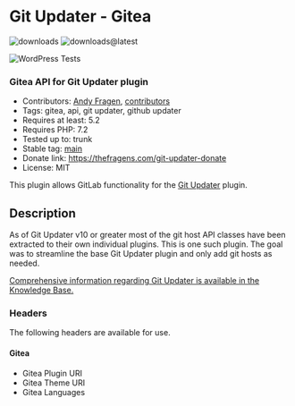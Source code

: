 # Git Updater - Gitea

![downloads](https://img.shields.io/github/downloads/afragen/git-updater-gitea/total) ![downloads@latest](https://img.shields.io/github/downloads/afragen/git-updater-gitea/latest/total)

![WordPress Tests](https://github.com/afragen/git-updater-gitea/workflows/WordPress%20Tests/badge.svg)

### Gitea API for Git Updater plugin

* Contributors: [Andy Fragen](https://github.com/afragen), [contributors](https://github.com/afragen/git-updater-gitea/graphs/contributors)
* Tags: gitea, api, git updater, github updater
* Requires at least: 5.2
* Requires PHP: 7.2
* Tested up to: trunk
* Stable tag: [main](https://github.com/afragen/git-updater-gitea/releases/latest)
* Donate link: <https://thefragens.com/git-updater-donate>
* License: MIT

This plugin allows GitLab functionality for the [Git Updater](https://github.com/afragen/git-updater) plugin.

## Description

As of Git Updater v10 or greater most of the git host API classes have been extracted to their own individual plugins. This is one such plugin. The goal was to streamline the base Git Updater plugin and only add git hosts as needed.

[Comprehensive information regarding Git Updater is available in the Knowledge Base.](https://git-updater.com/knowledge-base)

### Headers

The following headers are available for use.

#### Gitea
* Gitea Plugin URI
* Gitea Theme URI
* Gitea Languages
